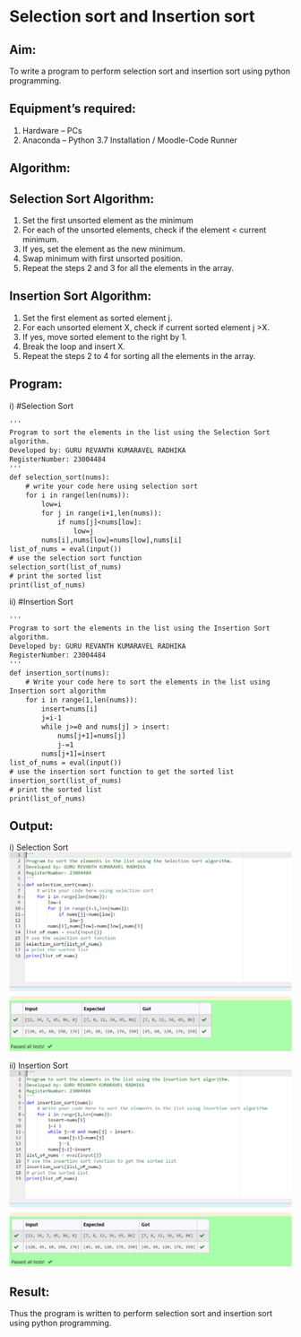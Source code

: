 # Selection sort and Insertion sort
## Aim:
To write a program to perform selection sort and insertion sort using python programming.
## Equipment’s required:
1.	Hardware – PCs
2.	Anaconda – Python 3.7 Installation / Moodle-Code Runner
## Algorithm:
## Selection Sort Algorithm:
1.	Set the first unsorted element as the minimum
2.	For each of the unsorted elements, check if the element < current minimum.
3.	If yes, set the element as the new minimum.
4.	Swap minimum with first unsorted position.
5.	Repeat the steps 2 and 3 for all the elements in the array.
## Insertion Sort Algorithm:
1.	Set the first element as sorted element j.
2.	For each unsorted element X, check if current sorted element j >X.
3.	If yes, move sorted element to the right by 1.
4.	Break the loop and insert X.
5.	Repeat the steps 2 to 4 for sorting all the elements in the array.
## Program:
i)	#Selection Sort
```
''' 
Program to sort the elements in the list using the Selection Sort algorithm.
Developed by: GURU REVANTH KUMARAVEL RADHIKA
RegisterNumber: 23004484
'''
def selection_sort(nums):
    # write your code here using selection sort
    for i in range(len(nums)):
        low=i
        for j in range(i+1,len(nums)):
            if nums[j]<nums[low]:
                low=j
        nums[i],nums[low]=nums[low],nums[i]
list_of_nums = eval(input())
# use the selection sort function
selection_sort(list_of_nums)
# print the sorted list
print(list_of_nums)
```

ii)	#Insertion Sort
```
''' 
Program to sort the elements in the list using the Insertion Sort algorithm.
Developed by: GURU REVANTH KUMARAVEL RADHIKA
RegisterNumber: 23004484
'''
def insertion_sort(nums):
    # Write your code here to sort the elements in the list using Insertion sort algorithm
    for i in range(1,len(nums)):
        insert=nums[i]
        j=i-1
        while j>=0 and nums[j] > insert:
            nums[j+1]=nums[j]
            j-=1
        nums[j+1]=insert
list_of_nums = eval(input())
# use the insertion sort function to get the sorted list
insertion_sort(list_of_nums)
# print the sorted list
print(list_of_nums)
```

## Output:
i) Selection Sort
![Alt text](1-1.png)

ii) Insertion Sort
![Alt text](2-1.png)

## Result:
Thus the program is written to perform selection sort and insertion sort using python programming.
